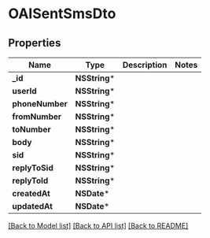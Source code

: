 # OAISentSmsDto

## Properties
Name | Type | Description | Notes
------------ | ------------- | ------------- | -------------
**_id** | **NSString*** |  | 
**userId** | **NSString*** |  | 
**phoneNumber** | **NSString*** |  | 
**fromNumber** | **NSString*** |  | 
**toNumber** | **NSString*** |  | 
**body** | **NSString*** |  | 
**sid** | **NSString*** |  | 
**replyToSid** | **NSString*** |  | 
**replyToId** | **NSString*** |  | 
**createdAt** | **NSDate*** |  | 
**updatedAt** | **NSDate*** |  | 

[[Back to Model list]](../README#documentation-for-models) [[Back to API list]](../README#documentation-for-api-endpoints) [[Back to README]](../README)


